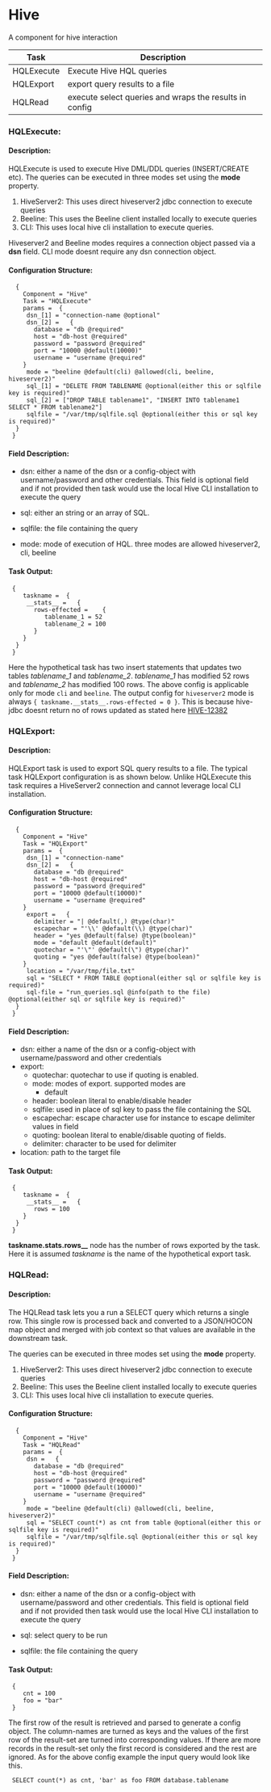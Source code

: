 
 
Hive
====

A component for hive interaction

| Task        | Description                                             |
|-------------|---------------------------------------------------------|
| HQLExecute  | Execute Hive HQL queries                                |
| HQLExport   | export query results to a file                          |
| HQLRead     | execute select queries and wraps the results in config  |

     

 
### HQLExecute:


#### Description:

 
 HQLExecute is used to execute Hive DML/DDL queries (INSERT/CREATE etc).
 The queries can be executed in three modes set using the **mode** property.

  1. HiveServer2: This uses direct hiveserver2 jdbc connection to execute queries
  2. Beeline: This uses the Beeline client installed locally to execute queries
  3. CLI: This uses local hive cli installation to execute queries.

 Hiveserver2 and Beeline modes requires a connection object passed via a **dsn** field.
 CLI mode doesnt require any dsn connection object.
    

#### Configuration Structure:


      {
        Component = "Hive"
        Task = "HQLExecute"
        params =  {
         dsn_[1] = "connection-name @optional"
         dsn_[2] =   {
           database = "db @required"
           host = "db-host @required"
           password = "password @required"
           port = "10000 @default(10000)"
           username = "username @required"
        }
         mode = "beeline @default(cli) @allowed(cli, beeline, hiveserver2)"
         sql_[1] = "DELETE FROM TABLENAME @optional(either this or sqlfile key is required)"
         sql_[2] = ["DROP TABLE tablename1", "INSERT INTO tablename1 SELECT * FROM tablename2"]
         sqlfile = "/var/tmp/sqlfile.sql @optional(either this or sql key is required)"
      }
     }


#### Field Description:

 * dsn:
 either a name of the dsn or a config-object with username/password and other credentials.
 This field is optional field and if not provided then task would use the local Hive CLI installation to execute the query
     
 * sql: either an string or an array of SQL.
 * sqlfile: the file containing the query
 * mode: mode of execution of HQL. three modes are allowed hiveserver2, cli, beeline

#### Task Output:


     {
        taskname =  {
         __stats__ =   {
           rows-effected =    {
              tablename_1 = 52
              tablename_2 = 100
           }
        }
      }
     }

 
 Here the hypothetical task has two insert statements that updates two tables *tablename_1* and *tablename_2*.
 *tablename_1* has modified 52 rows and *tablename_2* has modified 100 rows. The above config is applicable only
 for mode `cli` and `beeline`. The output config for `hiveserver2` mode is always `{ taskname.__stats__.rows-effected = 0 }`.
 This is because hive-jdbc doesnt return no of rows updated as stated here [HIVE-12382](https://issues.apache.org/jira/browse/HIVE-12382)

    
           

     




### HQLExport:


#### Description:

 
HQLExport task is used to export SQL query results to a file.
The typical task HQLExport configuration is as shown below.
Unlike HQLExecute this task requires a HiveServer2 connection and cannot leverage local CLI installation.
    

#### Configuration Structure:


      {
        Component = "Hive"
        Task = "HQLExport"
        params =  {
         dsn_[1] = "connection-name"
         dsn_[2] =   {
           database = "db @required"
           host = "db-host @required"
           password = "password @required"
           port = "10000 @default(10000)"
           username = "username @required"
        }
         export =   {
           delimiter = "| @default(,) @type(char)"
           escapechar = "'\\' @default(\\) @type(char)"
           header = "yes @default(false) @type(boolean)"
           mode = "default @default(default)"
           quotechar = "'\"' @default(\") @type(char)"
           quoting = "yes @default(false) @type(boolean)"
        }
         location = "/var/tmp/file.txt"
         sql = "SELECT * FROM TABLE @optional(either sql or sqlfile key is required)"
         sql-file = "run_queries.sql @info(path to the file) @optional(either sql or sqlfile key is required)"
      }
     }


#### Field Description:

 * dsn: either a name of the dsn or a config-object with username/password and other credentials
 * export:
    * quotechar: quotechar to use if quoting is enabled.
    * mode: modes of export. supported modes are
        * default
    * header: boolean literal to enable/disable header
    * sqlfile: used in place of sql key to pass the file containing the SQL
    * escapechar: escape character use for instance to escape delimiter values in field
    * quoting: boolean literal to enable/disable quoting of fields.
    * delimiter: character to be used for delimiter
 * location: path to the target file

#### Task Output:


     {
        taskname =  {
         __stats__ =   {
           rows = 100
        }
      }
     }

 
 **taskname.__stats__.rows__** node has the number of rows exported by the task.
 Here it is assumed *taskname* is the name of the hypothetical export task.
    
           

     




### HQLRead:


#### Description:

 
The HQLRead task lets you a run a SELECT query which returns a single row. This single row is
processed back and converted to a JSON/HOCON map object and merged with job context so that values
are available in the downstream task.

The queries can be executed in three modes set using the **mode** property.
 1. HiveServer2: This uses direct hiveserver2 jdbc connection to execute queries
 2. Beeline: This uses the Beeline client installed locally to execute queries
 3. CLI: This uses local hive cli installation to execute queries.

    

#### Configuration Structure:


      {
        Component = "Hive"
        Task = "HQLRead"
        params =  {
         dsn =   {
           database = "db @required"
           host = "db-host @required"
           password = "password @required"
           port = "10000 @default(10000)"
           username = "username @required"
        }
         mode = "beeline @default(cli) @allowed(cli, beeline, hiveserver2)"
         sql = "SELECT count(*) as cnt from table @optional(either this or sqlfile key is required)"
         sqlfile = "/var/tmp/sqlfile.sql @optional(either this or sql key is required)"
      }
     }


#### Field Description:

 * dsn: either a name of the dsn or a config-object with username/password and other credentials.
 This field is optional field and if not provided then task would use the local Hive CLI installation to execute the query
 
 * sql: select query to be run
 * sqlfile: the file containing the query

#### Task Output:


     {
        cnt = 100
        foo = "bar"
     }

 
 The first row of the result is retrieved and parsed to generate a config object.
 The column-names are turned as keys and the values of the first row of the result-set
 are turned into corresponding values. If there are more records in the result-set only
 the first record is considered and the rest are ignored. As for the above config example
 the input query would look like this.

     SELECT count(*) as cnt, 'bar' as foo FROM database.tablename

     
           

     

     